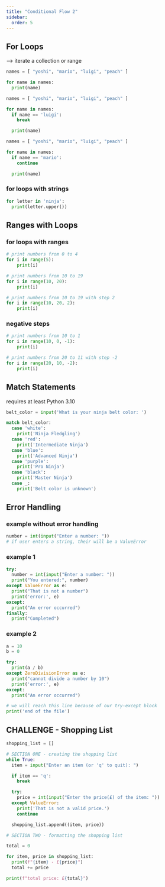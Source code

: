 ```yaml
---
title: "Conditional Flow 2"
sidebar:
  order: 5
---
```


## For Loops

--> iterate a collection or range

```py
names = [ "yoshi", "mario", "luigi", "peach" ]

for name in names:
  print(name)
```

```py
names = [ "yoshi", "mario", "luigi", "peach" ]

for name in names:
  if name == 'luigi':
    break

  print(name)
```

```py
names = [ "yoshi", "mario", "luigi", "peach" ]

for name in names:
  if name == 'mario':
    continue

  print(name)
```

### for loops with strings

```py
for letter in 'ninja':
  print(letter.upper())
```

## Ranges with Loops

### for loops with ranges

```py
# print numbers from 0 to 4
for i in range(5):
    print(i)

# print numbers from 10 to 19
for i in range(10, 20):
    print(i)

# print numbers from 10 to 19 with step 2
for i in range(10, 20, 2):
    print(i)
```

### negative steps

```py
# print numbers from 10 to 1
for i in range(10, 0, -1):
    print(i)

# print numbers from 20 to 11 with step -2
for i in range(20, 10, -2):
    print(i)
```

## Match Statements

requires at least Python 3.10

```py
belt_color = input('What is your ninja belt color: ')

match belt_color:
  case 'white':
    print('Ninja Fledgling')
  case 'red':
    print('Intermediate Ninja')
  case 'blue':
    print('Advanced Ninja')
  case 'purple':
    print('Pro Ninja')
  case 'black':
    print('Master Ninja')
  case _:
    print('Belt color is unknown')
```

## Error Handling

### example without error handling

```py
number = int(input("Enter a number: "))
# if user enters a string, their will be a ValueError
```

### example 1

```py
try:
  number = int(input("Enter a number: "))
  print("You entered:", number)
except ValueError as e:
  print("That is not a number")
  print('error:', e)
except:
  print("An error occurred")
finally:
  print("Completed")
```

### example 2

```py
a = 10
b = 0

try:
  print(a / b)
except ZeroDivisionError as e:
  print("cannot divide a number by 10")
  print('error:', e)
except:
  print("An error occurred")

# we will reach this line because of our try-except block
print('end of the file')
```

## CHALLENGE - Shopping List

```py
shopping_list = []

# SECTION ONE - creating the shopping list
while True:
  item = input("Enter an item (or 'q' to quit): ")

  if item == 'q':
    break

  try:
    price = int(input("Enter the price(£) of the item: "))
  except ValueError:
    print('That is not a valid price.')
    continue

  shopping_list.append((item, price))

# SECTION TWO - formatting the shopping list

total = 0

for item, price in shopping_list:
  print(f"{item} - £{price}")
  total += price

print(f"total price: £{total}")
```
